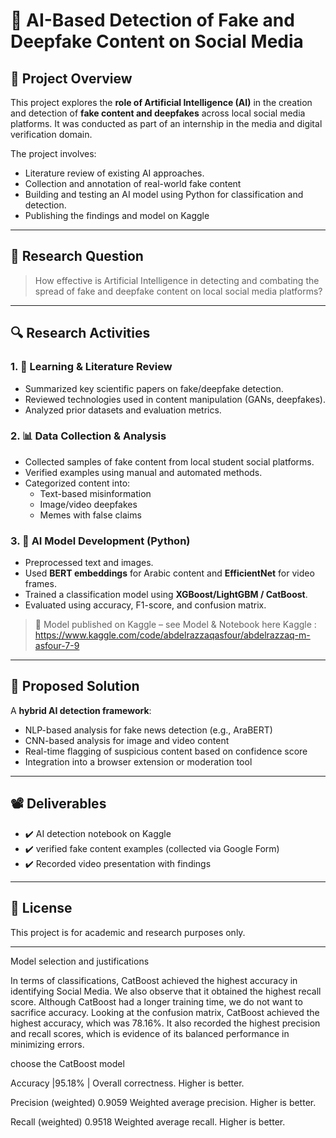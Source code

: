 # 🤖 AI-Based Detection of Fake and Deepfake Content on Social Media

## 📘 Project Overview
This project explores the **role of Artificial Intelligence (AI)** in the creation and detection of **fake content and deepfakes** across local social media platforms. It was conducted as part of an internship in the media and digital verification domain.

The project involves:
- Literature review of existing AI approaches.
- Collection and annotation of real-world fake content
- Building and testing an AI model using Python for classification and detection.
- Publishing the findings and model on Kaggle

---

## 🎯 Research Question

> How effective is Artificial Intelligence in detecting and combating the spread of fake and deepfake content on local social media platforms?

---

## 🔍 Research Activities

### 1. 🧠 Learning & Literature Review
- Summarized key scientific papers on fake/deepfake detection.
- Reviewed technologies used in content manipulation (GANs, deepfakes).
- Analyzed prior datasets and evaluation metrics.

### 2. 📊 Data Collection & Analysis
- Collected samples of fake content from local student social platforms.
- Verified examples using manual and automated methods.
- Categorized content into:
  - Text-based misinformation
  - Image/video deepfakes
  - Memes with false claims

### 3. 🤖 AI Model Development (Python)
- Preprocessed text and images.
- Used **BERT embeddings** for Arabic content and **EfficientNet** for video frames.
- Trained a classification model using **XGBoost/LightGBM / CatBoost**.
- Evaluated using accuracy, F1-score, and confusion matrix.

> 📌 Model published on Kaggle – see Model & Notebook here
Kaggle : https://www.kaggle.com/code/abdelrazzaqasfour/abdelrazzaq-m-asfour-7-9

---

## 🧠 Proposed Solution

A **hybrid AI detection framework**:
- NLP-based analysis for fake news detection (e.g., AraBERT)
- CNN-based analysis for image and video content
- Real-time flagging of suspicious content based on confidence score
- Integration into a browser extension or moderation tool

---

## 📽️ Deliverables

- ✔️ AI detection notebook on Kaggle
- ✔️  verified fake content examples (collected via Google Form)
- ✔️ Recorded video presentation with findings

---

## 📘 License

This project is for academic and research purposes only. 

---

Model selection and justifications

In terms of classifications, CatBoost achieved the highest accuracy in identifying Social Media. We also observe that it obtained the highest recall score. Although CatBoost had a longer training time, we do not want to sacrifice accuracy. Looking at the confusion matrix, CatBoost achieved the highest accuracy, which was 78.16%. It also recorded the highest precision and recall scores, which is evidence of its balanced performance in minimizing errors.

choose the CatBoost model

Accuracy |95.18% | Overall correctness. Higher is better.

Precision (weighted) 0.9059 Weighted average precision. Higher is better.

Recall (weighted) 0.9518 Weighted average recall. Higher is better.
